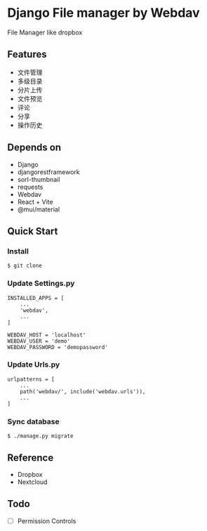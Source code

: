 # Django File manager by Webdav

File Manager like dropbox

## Features

* 文件管理
* 多级目录
* 分片上传
* 文件预览
* 评论
* 分享
* 操作历史

## Depends on

* Django
* djangorestframework
* sorl-thumbnail
* requests
* Webdav
* React + Vite
* @mui/material


## Quick Start

### Install

```
$ git clone 
```

### Update Settings.py

```
INSTALLED_APPS = [
    ...
    'webdav',
    ...
]

WEBDAV_HOST = 'localhost'
WEBDAV_USER = 'demo'
WEBDAV_PASSWORD = 'demopassword'
```

### Update Urls.py

```
urlpatterns = [
    ...
    path('webdav/', include('webdav.urls')),
    ...
]
```

### Sync database

```
$ ./manage.py migrate
```

## Reference

* Dropbox
* Nextcloud

## Todo

* [ ] Permission Controls
